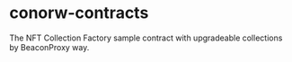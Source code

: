 # conorw-contracts

The NFT Collection Factory sample contract with upgradeable collections by BeaconProxy way. 